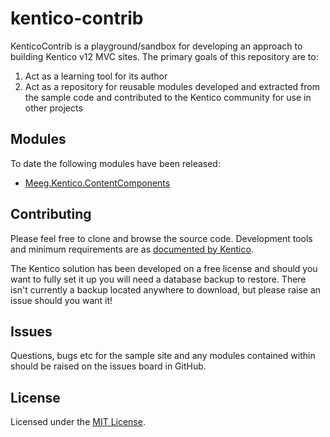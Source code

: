 # kentico-contrib

KenticoContrib is a playground/sandbox for developing an approach to building Kentico v12 MVC sites. The primary goals of this repository are to:

1. Act as a learning tool for its author
2. Act as a repository for reusable modules developed and extracted from the sample code and contributed to the Kentico community for use in other projects

## Modules

To date the following modules have been released:

* [Meeg.Kentico.ContentComponents](src/Meeg.Kentico.ContentComponents)

## Contributing

Please feel free to clone and browse the source code. Development tools and minimum requirements are as [documented by Kentico](https://docs.kentico.com/k12sp/installation/system-requirements#Systemrequirements-Developmenttools).

The Kentico solution has been developed on a free license and should you want to fully set it up you will need a database backup to restore. There isn't currently a backup located anywhere to download, but please raise an issue should you want it!

## Issues

Questions, bugs etc for the sample site and any modules contained within should be raised on the issues board in GitHub.

## License

Licensed under the [MIT License](LICENSE).
